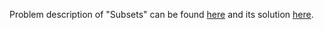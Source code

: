 Problem description of "Subsets" can be found [here](https://leetcode.com/problems/subsets/) and its solution [here](https://github.com/aurimas13/LeetCode-HackerRank-MAANG/blob/main/LeetCode/Java%20Solutions/Subsets/subsets.java).
